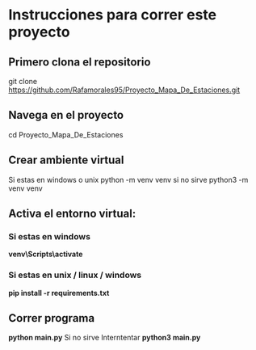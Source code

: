 # Instrucciones para correr este proyecto

## Primero clona el repositorio
git clone https://github.com/Rafamorales95/Proyecto_Mapa_De_Estaciones.git

## Navega en el proyecto
cd Proyecto_Mapa_De_Estaciones

## Crear ambiente virtual
Si estas en windows o unix
python -m venv venv si no sirve python3 -m venv venv

## Activa el entorno virtual:
### Si estas en windows
__venv\Scripts\activate__

### Si estas en unix / linux / windows
__pip install -r requirements.txt__


## Correr programa
__python main.py__ Si no sirve Interntentar __python3 main.py__
